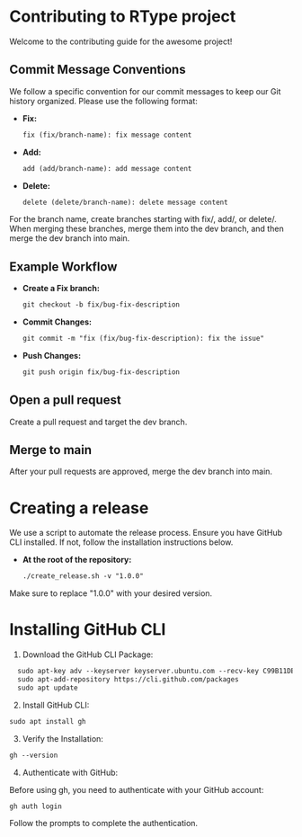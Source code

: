 # Contributing to RType project

Welcome to the contributing guide for the awesome project!

## Commit Message Conventions

We follow a specific convention for our commit messages to keep our Git history organized. Please use the following format:

- **Fix:**
  ```markdown
  fix (fix/branch-name): fix message content
  ```
- **Add:**
  ```markdown
  add (add/branch-name): add message content
  ```
- **Delete:**
  ```markdown
  delete (delete/branch-name): delete message content
  ```
For the branch name, create branches starting with fix/, add/, or delete/. When merging these branches, merge them into the dev branch, and then merge the dev branch into main.

## Example Workflow

- **Create a Fix branch:**
  ```markdown
  git checkout -b fix/bug-fix-description
- **Commit Changes:**
  ```markdown
  git commit -m "fix (fix/bug-fix-description): fix the issue"
- **Push Changes:**
  ```markdown
  git push origin fix/bug-fix-description
## Open a pull request

Create a pull request and target the dev branch.

## Merge to main

After your pull requests are approved, merge the dev branch into main.

# Creating a release

We use a script to automate the release process. Ensure you have GitHub CLI installed. If not, follow the installation instructions below.

- **At the root of the repository:**
  ```markdown
  ./create_release.sh -v "1.0.0"
Make sure to replace "1.0.0" with your desired version.

# Installing GitHub CLI

1. Download the GitHub CLI Package:
```markdown
  sudo apt-key adv --keyserver keyserver.ubuntu.com --recv-key C99B11DEB97541F0
  sudo apt-add-repository https://cli.github.com/packages
  sudo apt update
```

2. Install GitHub CLI:
```markdown
sudo apt install gh
```
3. Verify the Installation:
```markdown
gh --version
```

4. Authenticate with GitHub:

Before using gh, you need to authenticate with your GitHub account:
```markdown
gh auth login
```
Follow the prompts to complete the authentication.
